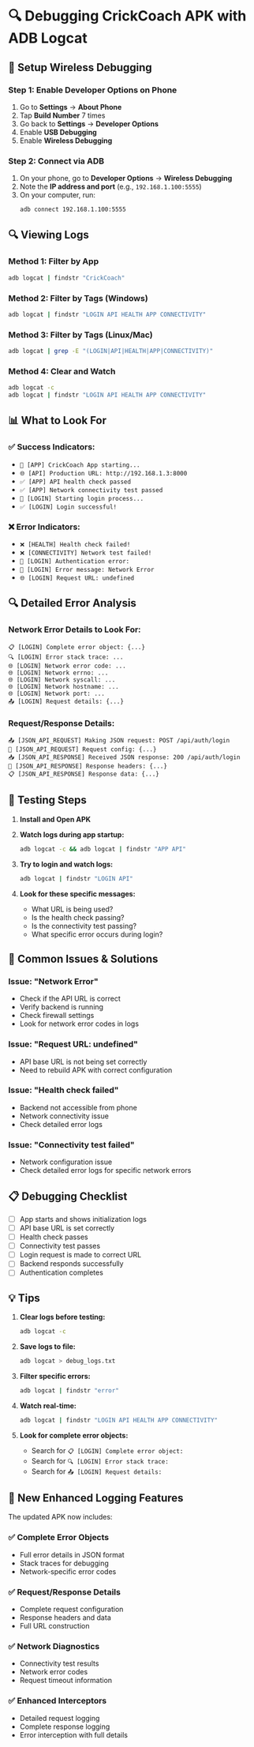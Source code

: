 # 🔍 Debugging CrickCoach APK with ADB Logcat

## 📱 Setup Wireless Debugging

### Step 1: Enable Developer Options on Phone
1. Go to **Settings** → **About Phone**
2. Tap **Build Number** 7 times
3. Go back to **Settings** → **Developer Options**
4. Enable **USB Debugging**
5. Enable **Wireless Debugging**

### Step 2: Connect via ADB
1. On your phone, go to **Developer Options** → **Wireless Debugging**
2. Note the **IP address and port** (e.g., `192.168.1.100:5555`)
3. On your computer, run:
   ```bash
   adb connect 192.168.1.100:5555
   ```

## 🔍 Viewing Logs

### Method 1: Filter by App
```bash
adb logcat | findstr "CrickCoach"
```

### Method 2: Filter by Tags (Windows)
```bash
adb logcat | findstr "LOGIN API HEALTH APP CONNECTIVITY"
```

### Method 3: Filter by Tags (Linux/Mac)
```bash
adb logcat | grep -E "(LOGIN|API|HEALTH|APP|CONNECTIVITY)"
```

### Method 4: Clear and Watch
```bash
adb logcat -c
adb logcat | findstr "LOGIN API HEALTH APP CONNECTIVITY"
```

## 📊 What to Look For

### ✅ Success Indicators:
- `🚀 [APP] CrickCoach App starting...`
- `🌐 [API] Production URL: http://192.168.1.3:8000`
- `✅ [APP] API health check passed`
- `✅ [APP] Network connectivity test passed`
- `🔐 [LOGIN] Starting login process...`
- `✅ [LOGIN] Login successful!`

### ❌ Error Indicators:
- `❌ [HEALTH] Health check failed!`
- `❌ [CONNECTIVITY] Network test failed!`
- `🚨 [LOGIN] Authentication error:`
- `📡 [LOGIN] Error message: Network Error`
- `🌐 [LOGIN] Request URL: undefined`

## 🔍 Detailed Error Analysis

### Network Error Details to Look For:
```
📋 [LOGIN] Complete error object: {...}
🔍 [LOGIN] Error stack trace: ...
🌐 [LOGIN] Network error code: ...
🌐 [LOGIN] Network errno: ...
🌐 [LOGIN] Network syscall: ...
🌐 [LOGIN] Network hostname: ...
🌐 [LOGIN] Network port: ...
📤 [LOGIN] Request details: {...}
```

### Request/Response Details:
```
📤 [JSON_API_REQUEST] Making JSON request: POST /api/auth/login
🔧 [JSON_API_REQUEST] Request config: {...}
📥 [JSON_API_RESPONSE] Received JSON response: 200 /api/auth/login
📄 [JSON_API_RESPONSE] Response headers: {...}
📋 [JSON_API_RESPONSE] Response data: {...}
```

## 🧪 Testing Steps

1. **Install and Open APK**
2. **Watch logs during app startup:**
   ```bash
   adb logcat -c && adb logcat | findstr "APP API"
   ```

3. **Try to login and watch logs:**
   ```bash
   adb logcat | findstr "LOGIN API"
   ```

4. **Look for these specific messages:**
   - What URL is being used?
   - Is the health check passing?
   - Is the connectivity test passing?
   - What specific error occurs during login?

## 🔧 Common Issues & Solutions

### Issue: "Network Error"
- Check if the API URL is correct
- Verify backend is running
- Check firewall settings
- Look for network error codes in logs

### Issue: "Request URL: undefined"
- API base URL is not being set correctly
- Need to rebuild APK with correct configuration

### Issue: "Health check failed"
- Backend not accessible from phone
- Network connectivity issue
- Check detailed error logs

### Issue: "Connectivity test failed"
- Network configuration issue
- Check detailed error logs for specific network errors

## 📋 Debugging Checklist

- [ ] App starts and shows initialization logs
- [ ] API base URL is set correctly
- [ ] Health check passes
- [ ] Connectivity test passes
- [ ] Login request is made to correct URL
- [ ] Backend responds successfully
- [ ] Authentication completes

## 💡 Tips

1. **Clear logs before testing:**
   ```bash
   adb logcat -c
   ```

2. **Save logs to file:**
   ```bash
   adb logcat > debug_logs.txt
   ```

3. **Filter specific errors:**
   ```bash
   adb logcat | findstr "error"
   ```

4. **Watch real-time:**
   ```bash
   adb logcat | findstr "LOGIN API HEALTH APP CONNECTIVITY"
   ```

5. **Look for complete error objects:**
   - Search for `📋 [LOGIN] Complete error object:`
   - Search for `🔍 [LOGIN] Error stack trace:`
   - Search for `📤 [LOGIN] Request details:`

## 🚨 New Enhanced Logging Features

The updated APK now includes:

### ✅ **Complete Error Objects**
- Full error details in JSON format
- Stack traces for debugging
- Network-specific error codes

### ✅ **Request/Response Details**
- Complete request configuration
- Response headers and data
- Full URL construction

### ✅ **Network Diagnostics**
- Connectivity test results
- Network error codes
- Request timeout information

### ✅ **Enhanced Interceptors**
- Detailed request logging
- Complete response logging
- Error interception with full details 